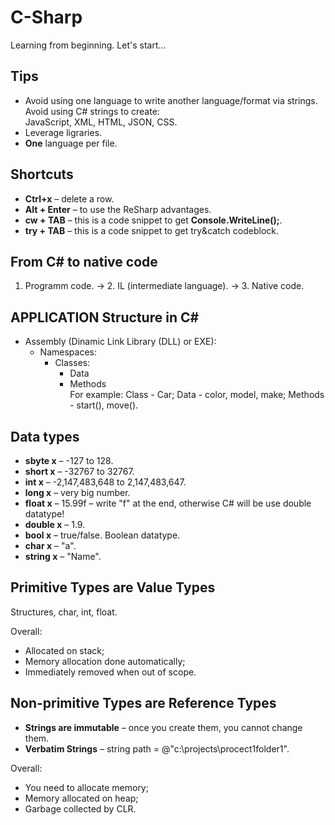 # C-Sharp
Learning from beginning. Let's start...

## Tips
- Avoid using one language to write another language/format via strings. Avoid using C# strings to create:  
  JavaScript, XML, HTML, JSON, CSS.  
- Leverage ligraries.  
- **One** language per file.  

## Shortcuts
- **Ctrl+x** – delete a row.  
- **Alt + Enter** – to use the ReSharp advantages.    
- **cw + TAB** – this is a code snippet to get **Console.WriteLine();**.    
- **try + TAB** – this is a code snippet to get try&catch codeblock.    

## From C# to native code
1. Programm code. -> 2. IL (intermediate language). -> 3. Native code.  

## APPLICATION Structure in C#
- Assembly (Dinamic Link Library (DLL) or EXE):
  - Namespaces:  
    - Classes:  
      - Data  
      - Methods  
        For example: Class - Car; Data - color, model, make; Methods - start(), move().  

## Data types
- **sbyte x** – -127 to 128. 
- **short x** – -32767 to 32767. 
- **int x** – -2,147,483,648 to 2,147,483,647.
- **long x** – very big number.  
- **float x** – 15.99f – write "f" at the end, otherwise C# will be use double datatype!  
- **double x** – 1.9.  
- **bool x** – true/false. Boolean datatype.  
- **char x** – "a".  
- **string x** – "Name".  

## Primitive Types are Value Types
Structures, char, int, float.  
  
Overall:  
- Allocated on stack;  
- Memory allocation done automatically;  
- Immediately removed when out of scope.  


## Non-primitive Types are Reference Types
- **Strings are immutable** – once you create them, you cannot change them.  
- **Verbatim Strings** – string path = @"c:\projects\procect1folder1".  
  
Overall:  
- You need to allocate memory;  
- Memory allocated on heap;  
- Garbage collected by CLR.  
